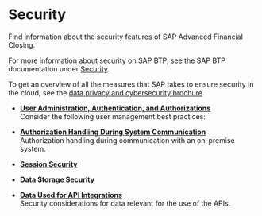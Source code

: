 <!-- loiob3539ec7d9094db395cd2537342225b7 -->

# Security

Find information about the security features of SAP Advanced Financial Closing.

For more information about security on SAP BTP, see the SAP BTP documentation under [Security](https://help.sap.com/viewer/65de2977205c403bbc107264b8eccf4b/Cloud/en-US/e129aa20c78c4a9fb379b9803b02e5f6.html).

To get an overview of all the measures that SAP takes to ensure security in the cloud, see the [data privacy and cybersecurity brochure](https://www.sap.com/germany/about/trust-center/security.html?pdf-asset=b04e2089-717c-0010-82c7-eda71af511fa).

-   **[User Administration, Authentication, and Authorizations](user-administration-authentication-and-authorizations-abeebd8.md "Consider the following user management best practices:")**  
Consider the following user management best practices:
-   **[Authorization Handling During System Communication](authorization-handling-during-system-communication-c310348.md "Authorization handling during communication with an on-premise system.")**  
Authorization handling during communication with an on-premise system.
-   **[Session Security](session-security-8378d19.md "")**  

-   **[Data Storage Security](data-storage-security-a086d19.md "")**  

-   **[Data Used for API Integrations](data-used-for-api-integrations-62f0a49.md "Security considerations for data relevant for the use of the APIs.")**  
Security considerations for data relevant for the use of the APIs.


